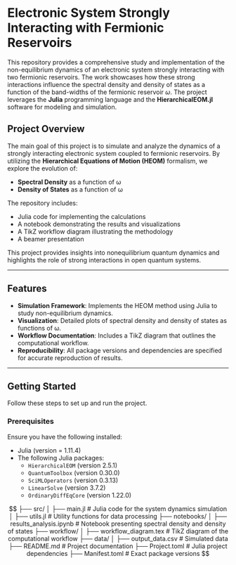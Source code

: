 # **Electronic System Strongly Interacting with Fermionic Reservoirs**

This repository provides a comprehensive study and implementation of the non-equilibrium dynamics of an electronic system strongly interacting with two fermionic reservoirs. The work showcases how these strong interactions influence the spectral density and density of states as a function of the band-widths of the fermionic reservoir $\omega$. The project leverages the **Julia** programming language and the **HierarchicalEOM.jl** software for modeling and simulation.

## **Project Overview**

The main goal of this project is to simulate and analyze the dynamics of a strongly interacting electronic system coupled to fermionic reservoirs. By utilizing the **Hierarchical Equations of Motion (HEOM)** formalism, we explore the evolution of:
- **Spectral Density** as a function of ω
- **Density of States** as a function of ω

The repository includes:
- Julia code for implementing the calculations
- A notebook demonstrating the results and visualizations
- A TikZ workflow diagram illustrating the methodology
- A beamer presentation

This project provides insights into nonequilibrium quantum dynamics and highlights the role of strong interactions in open quantum systems.

---

## **Features**

- **Simulation Framework**: Implements the HEOM method using Julia to study non-equilibrium dynamics.
- **Visualization**: Detailed plots of spectral density and density of states as functions of ω.
- **Workflow Documentation**: Includes a TikZ diagram that outlines the computational workflow.
- **Reproducibility**: All package versions and dependencies are specified for accurate reproduction of results.

---

## **Getting Started**

Follow these steps to set up and run the project.

### **Prerequisites**
Ensure you have the following installed:
- Julia (version = 1.11.4)
- The following Julia packages:
  - `HierarchicalEOM` (version 2.5.1)
  - `QuantumToolbox` (version 0.30.0)
  - `SciMLOperators` (version 0.3.13)
  - `LinearSolve` (version 3.7.2)
  - `OrdinaryDiffEqCore` (version 1.22.0)

$$
├── src/
│   ├── main.jl               # Julia code for the system dynamics simulation
│   ├── utils.jl              # Utility functions for data processing
├── notebooks/
│   ├── results_analysis.ipynb  # Notebook presenting spectral density and density of states
├── workflow/
│   ├── workflow_diagram.tex   # TikZ diagram of the computational workflow
├── data/
│   ├── output_data.csv        # Simulated data
├── README.md                 # Project documentation
├── Project.toml              # Julia project dependencies
├── Manifest.toml             # Exact package versions
$$
